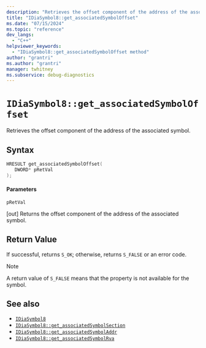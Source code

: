 ```yaml
---
description: "Retrieves the offset component of the address of the associated symbol."
title: "IDiaSymbol8::get_associatedSymbolOffset"
ms.date: "07/15/2024"
ms.topic: "reference"
dev_langs:
  - "C++"
helpviewer_keywords:
  - "IDiaSymbol8::get_associatedSymbolOffset method"
author: "grantri"
ms.author: "grantri"
manager: twhitney
ms.subservice: debug-diagnostics
---
```

# `IDiaSymbol8::get_associatedSymbolOffset`

Retrieves the offset component of the address of the associated symbol.

## Syntax

```C++
HRESULT get_associatedSymbolOffset(
   DWORD* pRetVal
);
```

#### Parameters

 `pRetVal`

[out] Returns the offset component of the address of the associated symbol.

## Return Value

 If successful, returns `S_OK`; otherwise, returns `S_FALSE` or an error code.

> [!NOTE]
> A return value of `S_FALSE` means that the property is not available for the symbol.

## See also

- [`IDiaSymbol8`](../../debugger/debug-interface-access/idiasymbol8.md)
- [`IDiaSymbol8::get_associatedSymbolSection`](../../debugger/debug-interface-access/idiasymbol8-get-associatedsymbolosection.md)
- [`IDiaSymbol8::get_associatedSymbolAddr`](../../debugger/debug-interface-access/idiasymbol8-get-associatedsymboladdr.md)
- [`IDiaSymbol8::get_associatedSymbolRva`](../../debugger/debug-interface-access/idiasymbol8-get-associatedsymbolrva.md)
